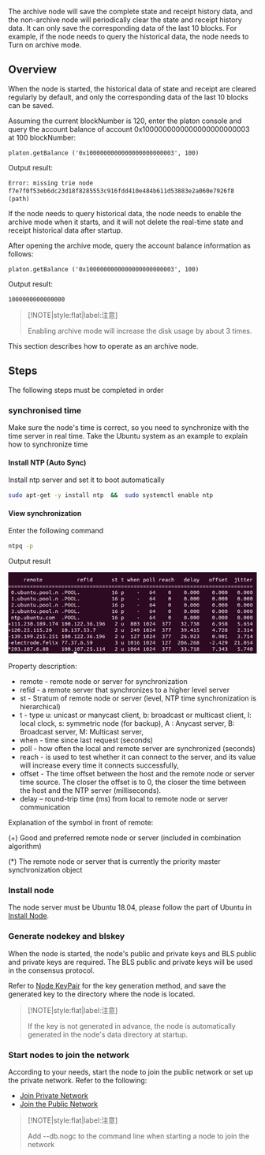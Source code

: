 The archive node will save the complete state and receipt history data, and the non-archive node will periodically clear the state and receipt history data. It can only save the corresponding data of the last 10 blocks. For example, if the node needs to query the historical data, the node needs to Turn on archive mode.


## Overview

When the node is started, the historical data of state and receipt are cleared regularly by default, and only the corresponding data of the last 10 blocks can be saved.

Assuming the current blockNumber is 120, enter the platon console and query the account balance of account 0x1000000000000000000000003 at 100 blockNumber:

```
platon.getBalance ('0x1000000000000000000000003', 100)
```

Output result:

```
Error: missing trie node f7e7f0f53eb6dc23d18f8285553c916fdd410e484b611d53883e2a060e7926f8 (path)
```


If the node needs to query historical data, the node needs to enable the archive mode when it starts, and it will not delete the real-time state and receipt historical data after startup.

After opening the archive mode, query the account balance information as follows:

```
platon.getBalance ('0x1000000000000000000000003', 100)
```

Output result:

```
1000000000000000
```



> [!NOTE|style:flat|label:注意]
>
> Enabling archive mode will increase the disk usage by about 3 times.

 
This section describes how to operate as an archive node.


## Steps

The following steps must be completed in order

### synchronised time

Make sure the node's time is correct, so you need to synchronize with the time server in real time. Take the Ubuntu system as an example to explain how to synchronize time


#### Install NTP (Auto Sync)


Install ntp server and set it to boot automatically

```bash
sudo apt-get -y install ntp  &&  sudo systemctl enable ntp
```


#### View synchronization

Enter the following command 

```bash
ntpq -p
```

Output result

![ntpq返回](ntpq.assets/ntpq.png)
 

Property description:

- remote - remote node or server for synchronization
- refid - a remote server that synchronizes to a higher level server
- st - Stratum of remote node or server (level, NTP time synchronization is hierarchical)
- t - type u: unicast or manycast client, b: broadcast or multicast client, l: local clock, s: symmetric node (for backup), A : Anycast server, B: Broadcast server, M: Multicast server,
- when - time since last request (seconds)
- poll - how often the local and remote server are synchronized (seconds)
- reach - is used to test whether it can connect to the server, and its value will increase every time it connects successfully,
- offset - The time offset between the host and the remote node or server time source. The closer the offset is to 0, the closer the time between the host and the NTP server (milliseconds).
- delay – round-trip time (ms) from local to remote node or server communication


Explanation of the symbol in front of remote:

(+) Good and preferred remote node or server (included in combination algorithm)

(*) The remote node or server that is currently the priority master synchronization object
  
  

### Install node

The node server must be Ubuntu 18.04, please follow the part of Ubuntu in [Install Node](/en-us/Node/_[English]-Install-Node.md).


### Generate nodekey and blskey

When the node is started, the node's public and private keys and BLS public and private keys are required. The BLS public and private keys will be used in the consensus protocol.

Refer to [Node KeyPair](/en-us/Node/_[English]-WalletFile-and-KeyPair.md#Node-key) for the key generation method, and save the generated key to the directory where the node is located.

 
> [!NOTE|style:flat|label:注意]
>
> If the key is not generated in advance, the node is automatically generated in the node's data directory at startup.


### Start nodes to join the network

According to your needs, start the node to join the public network or set up the private network. Refer to the following:

- [Join Private Network](/en-us/Network/[English]-SettingUp-Private-Chain.md)
- [Join the Public Network](/en-us/Network/[English]-MainNet-and-TestNet.md)


> [!NOTE|style:flat|label:注意]
>
> Add --db.nogc to the command line when starting a node to join the network